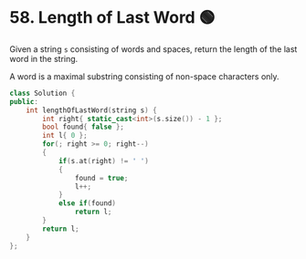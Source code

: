 # 58. Length of Last Word 🟢

Given a string ```s``` consisting of words and spaces, return the length of the last word in the string.

A word is a maximal substring consisting of non-space characters only.

```cpp
class Solution {
public:
    int lengthOfLastWord(string s) {
        int right{ static_cast<int>(s.size()) - 1 };
        bool found{ false };
        int l{ 0 };
        for(; right >= 0; right--)
        {
            if(s.at(right) != ' ')
            {
                found = true;
                l++;
            }
            else if(found)
                return l;
        }
        return l;
    }
};
```